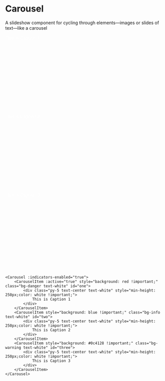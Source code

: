 # Carousel

A slideshow component for cycling through elements—images or slides of text—like a carousel

<WCarousel :indicators-enabled="true">
    <WCarouselItem :active="true" style="background: red !important;" class="bg-danger text-white" id="one">
        <div class="py-5 text-center text-white" style="min-height: 250px;color: white !important;">
            This is Caption 1
        </div>
    </WCarouselItem>
    <WCarouselItem style="background: blue !important;" class="bg-info text-white" id="two">
        <div class="py-5 text-center text-white" style="min-height: 250px;color: white !important;">
            This is Caption 2
        </div>
    </WCarouselItem>
    <WCarouselItem style="background: #0c4128 !important;" class="bg-warning text-white" id="three">
        <div class="py-5 text-center text-white" style="min-height: 250px;color: white !important;">
            This is Caption 3
        </div>
    </WCarouselItem>
</WCarousel>

```vue
<Carousel :indicators-enabled="true">
    <CarouselItem :active="true" style="background: red !important;" class="bg-danger text-white" id="one">
        <div class="py-5 text-center text-white" style="min-height: 250px;color: white !important;">
            This is Caption 1
        </div>
    </CarouselItem>
    <CarouselItem style="background: blue !important;" class="bg-info text-white" id="two">
        <div class="py-5 text-center text-white" style="min-height: 250px;color: white !important;">
            This is Caption 2
        </div>
    </CarouselItem>
    <CarouselItem style="background: #0c4128 !important;" class="bg-warning text-white" id="three">
        <div class="py-5 text-center text-white" style="min-height: 250px;color: white !important;">
            This is Caption 3
        </div>
    </CarouselItem>
</Carousel>
```